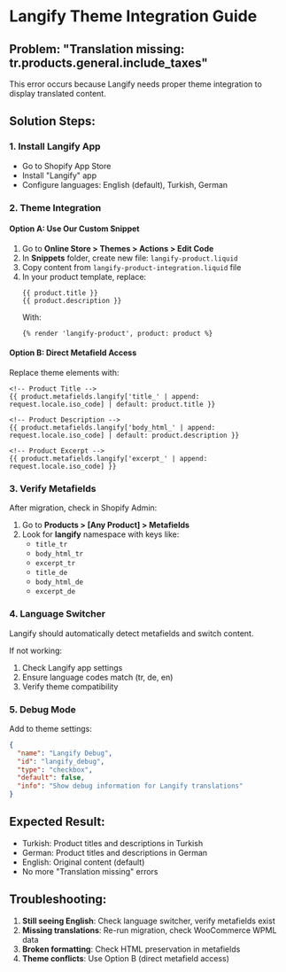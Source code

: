 # Langify Theme Integration Guide

## Problem: "Translation missing: tr.products.general.include_taxes"

This error occurs because Langify needs proper theme integration to display translated content.

## Solution Steps:

### 1. Install Langify App
- Go to Shopify App Store
- Install "Langify" app
- Configure languages: English (default), Turkish, German

### 2. Theme Integration

#### Option A: Use Our Custom Snippet
1. Go to **Online Store > Themes > Actions > Edit Code**
2. In **Snippets** folder, create new file: `langify-product.liquid`
3. Copy content from `langify-product-integration.liquid` file
4. In your product template, replace:
   ```liquid
   {{ product.title }}
   {{ product.description }}
   ```
   With:
   ```liquid
   {% render 'langify-product', product: product %}
   ```

#### Option B: Direct Metafield Access
Replace theme elements with:
```liquid
<!-- Product Title -->
{{ product.metafields.langify['title_' | append: request.locale.iso_code] | default: product.title }}

<!-- Product Description -->
{{ product.metafields.langify['body_html_' | append: request.locale.iso_code] | default: product.description }}

<!-- Product Excerpt -->
{{ product.metafields.langify['excerpt_' | append: request.locale.iso_code] }}
```

### 3. Verify Metafields
After migration, check in Shopify Admin:
1. Go to **Products > [Any Product] > Metafields**
2. Look for **langify** namespace with keys like:
   - `title_tr`
   - `body_html_tr`
   - `excerpt_tr`
   - `title_de`
   - `body_html_de`
   - `excerpt_de`

### 4. Language Switcher
Langify should automatically detect metafields and switch content.

If not working:
1. Check Langify app settings
2. Ensure language codes match (tr, de, en)
3. Verify theme compatibility

### 5. Debug Mode
Add to theme settings:
```json
{
  "name": "Langify Debug",
  "id": "langify_debug",
  "type": "checkbox",
  "default": false,
  "info": "Show debug information for Langify translations"
}
```

## Expected Result:
- Turkish: Product titles and descriptions in Turkish
- German: Product titles and descriptions in German  
- English: Original content (default)
- No more "Translation missing" errors

## Troubleshooting:
1. **Still seeing English**: Check language switcher, verify metafields exist
2. **Missing translations**: Re-run migration, check WooCommerce WPML data
3. **Broken formatting**: Check HTML preservation in metafields
4. **Theme conflicts**: Use Option B (direct metafield access)
